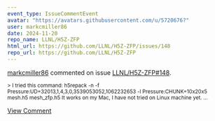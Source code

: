 ```yaml
---
event_type: IssueCommentEvent
avatar: "https://avatars.githubusercontent.com/u/5720676?"
user: markcmiller86
date: 2024-11-20
repo_name: LLNL/H5Z-ZFP
html_url: https://github.com/LLNL/H5Z-ZFP/issues/148
repo_url: https://github.com/LLNL/H5Z-ZFP
---
```


<a href='https://github.com/markcmiller86' target='_blank'>markcmiller86</a> commented on issue <a href='https://github.com/LLNL/H5Z-ZFP/issues/148' target='_blank'>LLNL/H5Z-ZFP#148</a>.

<small>> I tried this command: h5repack -n -f Pressure:UD=32013,1,4,3,0,3539053052,1062232653 -l Pressure:CHUNK=10x20x5 mesh.h5 mesh_zfp.h5 It works on my Mac, I have not tried on Linux machine yet....</small>

<a href='https://github.com/LLNL/H5Z-ZFP/issues/148' target='_blank'>View Comment</a>